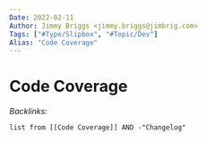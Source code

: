 ```yaml
---
Date: 2022-02-11
Author: Jimmy Briggs <jimmy.briggs@jimbrig.com>
Tags: ["#Type/Slipbox", "#Topic/Dev"]
Alias: "Code Coverage"
---
```


# Code Coverage

*Backlinks:*

```dataview
list from [[Code Coverage]] AND -"Changelog"
```